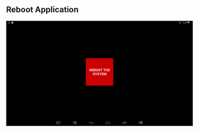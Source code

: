 ## Reboot Application

![alt text](https://github.com/nanofaroque/Reboot_Kotlin/blob/master/output.png)